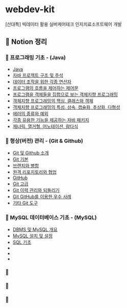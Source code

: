 # webdev-kit

[산대특] 빅데이터 활용 실버케어테크 인지치료소프트웨어 개발

## 📁 Notion 정리

### 💙 프로그래밍 기초 - (Java)

- [Java](https://www.notion.so/Java-167a00321d9880c19f49e9198ab76d00?pvs=4)
- [자바 프로젝트 구조 및 주석](https://www.notion.so/168a00321d988035aef2c0256f48e2c0?pvs=4)
- [데이터 조작을 위한 각종 연산자](https://www.notion.so/168a00321d9880dda2d3e7b44e725e39?pvs=4)
- [프로그램의 흐름을 제어하는 제어문](https://www.notion.so/168a00321d9880fcb0defc0bbd59cdba?pvs=4)
- [프로그램을 객체들을 집합으로 보는 객체지향 프로그래밍](https://www.notion.so/168a00321d9880d78fbad93c92e0c23c?pvs=4)
- [객체지향 프로그래밍의 핵심, 클래스와 객체](https://www.notion.so/168a00321d9880b3ba59d968095ea7a3?pvs=4)
- [객체지향 프로그래밍의 특성, 상속, 캡슐화, 추상화, 다형성](https://www.notion.so/168a00321d9880de93d3f26984ad609c?pvs=4)
- [에러의 종류와 예외](https://www.notion.so/168a00321d98809ebb06c0026bb9c0d9?pvs=4)
- [각종 유용한 기능을 제공하는 자바 패키지](https://www.notion.so/168a00321d9880deb9f9f475d38f569d?pvs=4)
- [제너릭, 열거형, 어노테이션, 람다식](https://www.notion.so/16ca00321d98803aa0cdd2773ebc07d3?pvs=4)

### 💙 형상(버전) 관리 - (Git & Github)

- [Git 및 Github 소개](https://www.notion.so/Git-Github-16ca00321d988072a43fd9a21ae994f7?pvs=4)
- [Git 기본](https://www.notion.so/Git-16ca00321d9880b5a2a9f71eb3933055?pvs=4)
- [브랜치와 병합](https://www.notion.so/16ca00321d988085a04ce3bc3cfb34ef?pvs=4)
- [원격 리포지토리와 협업](https://www.notion.so/16ca00321d98809eb624c661e62a0f5d?pvs=4)
- [GitHub](https://www.notion.so/GitHub-16ca00321d98805ca728e171bcb73c3b?pvs=4)
- [Git 고급](https://www.notion.so/Git-176a00321d9880a2a066f9f79e20b227?pvs=4)
- [Git 이력 관리와 되돌리기](https://www.notion.so/Git-176a00321d9880a2914cfd13762cb2d4?pvs=4)
- [Git GitHub를 이용한 우수 사례](https://www.notion.so/Git-GitHub-176a00321d9880729f65e7b8610d59bc?pvs=4)
- [기타 Git 도구](https://www.notion.so/Git-176a00321d98802d8099f3a15604b151?pvs=4)

### 💙 MySQL 데이터베이스 기초 - (MySQL)

- [DBMS 및 MySQL 개요](https://www.notion.so/DBMS-MySQL-17ca00321d98800084f9f5c44cc380cf?pvs=4)
- [MySQL 설치 및 설정](https://www.notion.so/MySQL-17ca00321d9880f4ab35c3e45645e8c5?pvs=4)
- [SQL 기초](https://www.notion.so/SQL-17da00321d988085843cc2c2f749971a?pvs=4)
- []()
- []()
- []()

### 💙

### 💙

### 💙
